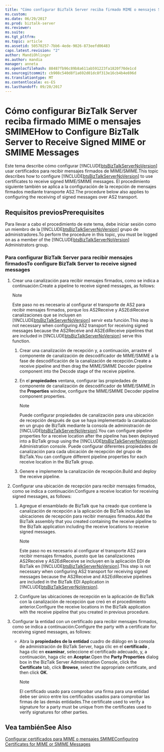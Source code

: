 ```yaml
---
title: "Cómo configurar BizTalk Server reciba firmado MIME o mensajes SMIME | Documentos de Microsoft"
ms.custom: 
ms.date: 06/29/2017
ms.prod: biztalk-server
ms.reviewer: 
ms.suite: 
ms.tgt_pltfrm: 
ms.topic: article
ms.assetid: 50570257-7bb6-4ede-9026-873eefd06483
caps.latest.revision: "2"
author: MandiOhlinger
ms.author: mandia
manager: anneta
ms.openlocfilehash: 88487fb96c89b8a611ab591223fa1820f70de1cd
ms.sourcegitcommit: cb908c540d8f1a692d01dc8f313e16cb4b4e696d
ms.translationtype: MT
ms.contentlocale: es-ES
ms.lasthandoff: 09/20/2017
---
```

# <a name="how-to-configure-biztalk-server-to-receive-signed-mime-or-smime-messages"></a><span data-ttu-id="dcc8f-102">Cómo configurar BizTalk Server reciba firmado MIME o mensajes SMIME</span><span class="sxs-lookup"><span data-stu-id="dcc8f-102">How to Configure BizTalk Server to Receive Signed MIME or SMIME Messages</span></span>
<span data-ttu-id="dcc8f-103">Este tema describe cómo configurar [!INCLUDE[btsBizTalkServerNoVersion](../includes/btsbiztalkservernoversion-md.md)] usar certificados para recibir mensajes firmados de MIME/SMIME.</span><span class="sxs-lookup"><span data-stu-id="dcc8f-103">This topic describes how to configure [!INCLUDE[btsBizTalkServerNoVersion](../includes/btsbiztalkservernoversion-md.md)] to use certificates to receive signed MIME/SMIME messages.</span></span> <span data-ttu-id="dcc8f-104">El procedimiento siguiente también se aplica a la configuración de la recepción de mensajes firmados mediante transporte AS2.</span><span class="sxs-lookup"><span data-stu-id="dcc8f-104">The procedure below also applies to configuring the receiving of signed messages over AS2 transport.</span></span>  
  
## <a name="prerequisites"></a><span data-ttu-id="dcc8f-105">Requisitos previos</span><span class="sxs-lookup"><span data-stu-id="dcc8f-105">Prerequisites</span></span>  
 <span data-ttu-id="dcc8f-106">Para llevar a cabo el procedimiento de este tema, debe iniciar sesión como un miembro de la [!INCLUDE[btsBizTalkServerNoVersion](../includes/btsbiztalkservernoversion-md.md)] grupo de administradores.</span><span class="sxs-lookup"><span data-stu-id="dcc8f-106">To perform the procedure in this topic, you must be logged on as a member of the [!INCLUDE[btsBizTalkServerNoVersion](../includes/btsbiztalkservernoversion-md.md)] Administrators group.</span></span>  
  
### <a name="to-configure-biztalk-server-to-receive-signed-messages"></a><span data-ttu-id="dcc8f-107">Para configurar BizTalk Server para recibir mensajes firmados</span><span class="sxs-lookup"><span data-stu-id="dcc8f-107">To configure BizTalk Server to receive signed messages</span></span>  
  
1.  <span data-ttu-id="dcc8f-108">Crear una canalización para recibir mensajes firmados, como se indica a continuación:</span><span class="sxs-lookup"><span data-stu-id="dcc8f-108">Create a pipeline to receive signed messages, as follows:</span></span>  
  
    > [!NOTE]
    >  <span data-ttu-id="dcc8f-109">Este paso no es necesario al configurar el transporte de AS2 para recibir mensajes firmados, porque los AS2Receive y AS2EdiReceive canalizaciones que se incluyen en [!INCLUDE[btsBizTalkServerNoVersion](../includes/btsbiztalkservernoversion-md.md)] servir esta función.</span><span class="sxs-lookup"><span data-stu-id="dcc8f-109">This step is not necessary when configuring AS2 transport for receiving signed messages because the AS2Receive and AS2EdiReceive pipelines that are included in [!INCLUDE[btsBizTalkServerNoVersion](../includes/btsbiztalkservernoversion-md.md)] serve this function.</span></span>  
  
    1.  <span data-ttu-id="dcc8f-110">Crear una canalización de recepción y, a continuación, arrastre el componente de canalización de descodificador de MIME/SMIME a la fase de descodificación de la canalización de recepción.</span><span class="sxs-lookup"><span data-stu-id="dcc8f-110">Create a receive pipeline and then drag the MIME/SMIME Decoder pipeline component into the Decode stage of the receive pipeline.</span></span>  
  
    2.  <span data-ttu-id="dcc8f-111">En el **propiedades** ventana, configurar las propiedades de componente de canalización de descodificador de MIME/SMIME.</span><span class="sxs-lookup"><span data-stu-id="dcc8f-111">In the **Properties** window, configure the MIME/SMIME Decoder pipeline component properties.</span></span>  
  
        > [!NOTE]
        >  <span data-ttu-id="dcc8f-112">Puede configurar propiedades de canalización para una ubicación de recepción después de que se haya implementado la canalización en un grupo de BizTalk mediante la consola de administración de [!INCLUDE[btsBizTalkServerNoVersion](../includes/btsbiztalkservernoversion-md.md)].</span><span class="sxs-lookup"><span data-stu-id="dcc8f-112">You can configure pipeline properties for a receive location after the pipeline has been deployed into a BizTalk group using the [!INCLUDE[btsBizTalkServerNoVersion](../includes/btsbiztalkservernoversion-md.md)] Administration console.</span></span> <span data-ttu-id="dcc8f-113">Puede configurar diferentes propiedades de canalización para cada ubicación de recepción del grupo de BizTalk.</span><span class="sxs-lookup"><span data-stu-id="dcc8f-113">You can configure different pipeline properties for each receive location in the BizTalk group.</span></span>  
  
    3.  <span data-ttu-id="dcc8f-114">Genere e implemente la canalización de recepción.</span><span class="sxs-lookup"><span data-stu-id="dcc8f-114">Build and deploy the receive pipeline.</span></span>  
  
2.  <span data-ttu-id="dcc8f-115">Configurar una ubicación de recepción para recibir mensajes firmados, como se indica a continuación:</span><span class="sxs-lookup"><span data-stu-id="dcc8f-115">Configure a receive location for receiving signed messages, as follows:</span></span>  
  
    1.  <span data-ttu-id="dcc8f-116">Agregue el ensamblado de BizTalk que ha creado que contiene la canalización de recepción a la aplicación de BizTalk incluidas las ubicaciones de recepción para recibir mensajes firmados.</span><span class="sxs-lookup"><span data-stu-id="dcc8f-116">Add the BizTalk assembly that you created containing the receive pipeline to the BizTalk application including the receive locations to receive signed messages.</span></span>  
  
        > [!NOTE]
        >  <span data-ttu-id="dcc8f-117">Este paso no es necesario al configurar el transporte AS2 para recibir mensajes firmados, puesto que las canalizaciones AS2Receive y AS2EdiReceive se incluyen en la aplicación EDI de BizTalk en [!INCLUDE[btsBizTalkServerNoVersion](../includes/btsbiztalkservernoversion-md.md)].</span><span class="sxs-lookup"><span data-stu-id="dcc8f-117">This step is not necessary when configuring AS2 transport for receiving signed messages because the AS2Receive and AS2EdiReceive pipelines are included in the BizTalk EDI Application in [!INCLUDE[btsBizTalkServerNoVersion](../includes/btsbiztalkservernoversion-md.md)].</span></span>  
  
    2.  <span data-ttu-id="dcc8f-118">Configure las ubicaciones de recepción en la aplicación de BizTalk con la canalización de recepción que creó en el procedimiento anterior.</span><span class="sxs-lookup"><span data-stu-id="dcc8f-118">Configure the receive locations in the BizTalk application with the receive pipeline that you created in previous procedure.</span></span>  
  
3.  <span data-ttu-id="dcc8f-119">Configurar la entidad con un certificado para recibir mensajes firmados, como se indica a continuación:</span><span class="sxs-lookup"><span data-stu-id="dcc8f-119">Configure the party with a certificate for receiving signed messages, as follows:</span></span>  
  
    -   <span data-ttu-id="dcc8f-120">Abra la **propiedades de la entidad** cuadro de diálogo en la consola de administración de BizTalk Server, haga clic en el **certificado** , haga clic en **examinar**, seleccione el certificado adecuado, y, a continuación, haga clic en **Aceptar**.</span><span class="sxs-lookup"><span data-stu-id="dcc8f-120">Open the **Party Properties** dialog box in the BizTalk Server Administration Console, click the **Certificate** tab, click **Browse**, select the appropriate certificate, and then click **OK**.</span></span>  
  
        > [!NOTE]
        >  <span data-ttu-id="dcc8f-121">El certificado usado para comprobar una firma para una entidad debe ser único entre los certificados usados para comprobar las firmas de las demás entidades.</span><span class="sxs-lookup"><span data-stu-id="dcc8f-121">The certificate used to verify a signature for a party must be unique from the certificates used to verify signatures for other parties.</span></span>  
  
## <a name="see-also"></a><span data-ttu-id="dcc8f-122">Vea también</span><span class="sxs-lookup"><span data-stu-id="dcc8f-122">See Also</span></span>  
 [<span data-ttu-id="dcc8f-123">Configurar certificados para MIME o mensajes SMIME</span><span class="sxs-lookup"><span data-stu-id="dcc8f-123">Configuring Certificates for MIME or SMIME Messages</span></span>](../technical-guides/configuring-certificates-for-mime-or-smime-messages.md)